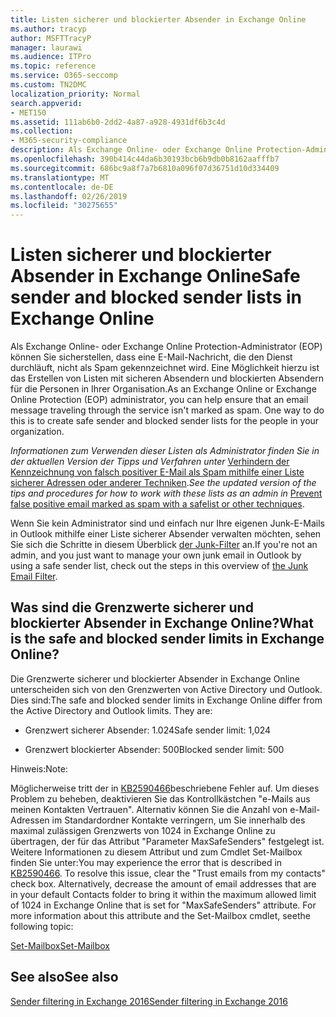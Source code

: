 ```yaml
---
title: Listen sicherer und blockierter Absender in Exchange Online
ms.author: tracyp
author: MSFTTracyP
manager: laurawi
ms.audience: ITPro
ms.topic: reference
ms.service: O365-seccomp
ms.custom: TN2DMC
localization_priority: Normal
search.appverid:
- MET150
ms.assetid: 111ab6b0-2dd2-4a87-a928-4931df6b3c4d
ms.collection:
- M365-security-compliance
description: Als Exchange Online- oder Exchange Online Protection-Administrator (EOP) können Sie sicherstellen, dass eine E-Mail-Nachricht, die den Dienst durchläuft, nicht als Spam gekennzeichnet wird. Eine Möglichkeit hierzu ist das Erstellen von Listen mit sicheren Absendern und blockierten Absendern für die Personen in Ihrer Organisation.
ms.openlocfilehash: 390b414c44da6b30193bcb6b9db0b8162aafffb7
ms.sourcegitcommit: 686bc9a8f7a7b6810a096f07d36751d10d334409
ms.translationtype: MT
ms.contentlocale: de-DE
ms.lasthandoff: 02/26/2019
ms.locfileid: "30275655"
---
```

# <a name="safe-sender-and-blocked-sender-lists-in-exchange-online"></a><span data-ttu-id="7d7b7-104">Listen sicherer und blockierter Absender in Exchange Online</span><span class="sxs-lookup"><span data-stu-id="7d7b7-104">Safe sender and blocked sender lists in Exchange Online</span></span>

<span data-ttu-id="7d7b7-p102">Als Exchange Online- oder Exchange Online Protection-Administrator (EOP) können Sie sicherstellen, dass eine E-Mail-Nachricht, die den Dienst durchläuft, nicht als Spam gekennzeichnet wird. Eine Möglichkeit hierzu ist das Erstellen von Listen mit sicheren Absendern und blockierten Absendern für die Personen in Ihrer Organisation.</span><span class="sxs-lookup"><span data-stu-id="7d7b7-p102">As an Exchange Online or Exchange Online Protection (EOP) administrator, you can help ensure that an email message traveling through the service isn't marked as spam. One way to do this is to create safe sender and blocked sender lists for the people in your organization.</span></span> 
  
 <span data-ttu-id="7d7b7-107">*Informationen zum Verwenden dieser Listen als Administrator finden Sie in der aktuellen Version der Tipps und Verfahren unter* [Verhindern der Kennzeichnung von falsch positiver E-Mail als Spam mithilfe einer Liste sicherer Adressen oder anderer Techniken](https://go.microsoft.com/fwlink/p/?LinkID=534224).</span><span class="sxs-lookup"><span data-stu-id="7d7b7-107">*See the updated version of the tips and procedures for how to work with these lists as an admin in* [Prevent false positive email marked as spam with a safelist or other techniques](https://go.microsoft.com/fwlink/p/?LinkID=534224).</span></span> 
  
<span data-ttu-id="7d7b7-108">Wenn Sie kein Administrator sind und einfach nur Ihre eigenen Junk-E-Mails in Outlook mithilfe einer Liste sicherer Absender verwalten möchten, sehen Sie sich die Schritte in diesem Überblick [der Junk-Filter](https://go.microsoft.com/fwlink/?LinkId=817222) an.</span><span class="sxs-lookup"><span data-stu-id="7d7b7-108">If you're not an admin, and you just want to manage your own junk email in Outlook by using a safe sender list, check out the steps in this overview of [the Junk Email Filter](https://go.microsoft.com/fwlink/?LinkId=817222).</span></span> 
  
## <a name="what-is-the-safe-and-blocked-sender-limits-in-exchange-online"></a><span data-ttu-id="7d7b7-109">Was sind die Grenzwerte sicherer und blockierter Absender in Exchange Online?</span><span class="sxs-lookup"><span data-stu-id="7d7b7-109">What is the safe and blocked sender limits in Exchange Online?</span></span>

<span data-ttu-id="7d7b7-p103">Die Grenzwerte sicherer und blockierter Absender in Exchange Online unterscheiden sich von den Grenzwerten von Active Directory und Outlook. Dies sind:</span><span class="sxs-lookup"><span data-stu-id="7d7b7-p103">The safe and blocked sender limits in Exchange Online differ from the Active Directory and Outlook limits. They are:</span></span>
  
- <span data-ttu-id="7d7b7-112">Grenzwert sicherer Absender: 1.024</span><span class="sxs-lookup"><span data-stu-id="7d7b7-112">Safe sender limit: 1,024</span></span>
    
- <span data-ttu-id="7d7b7-113">Grenzwert blockierter Absender: 500</span><span class="sxs-lookup"><span data-stu-id="7d7b7-113">Blocked sender limit: 500</span></span>
    
<span data-ttu-id="7d7b7-114">Hinweis:</span><span class="sxs-lookup"><span data-stu-id="7d7b7-114">Note:</span></span>
  
<span data-ttu-id="7d7b7-p104">Möglicherweise tritt der in [KB2590466](https://support.microsoft.com/help/2590466/you-receive-the-error-junk-e-mail-validation-error-in-outlook-web-app)beschriebene Fehler auf. Um dieses Problem zu beheben, deaktivieren Sie das Kontrollkästchen "e-Mails aus meinen Kontakten Vertrauen". Alternativ können Sie die Anzahl von e-Mail-Adressen im Standardordner Kontakte verringern, um Sie innerhalb des maximal zulässigen Grenzwerts von 1024 in Exchange Online zu übertragen, der für das Attribut "Parameter MaxSafeSenders" festgelegt ist. Weitere Informationen zu diesem Attribut und zum Cmdlet Set-Mailbox finden Sie unter:</span><span class="sxs-lookup"><span data-stu-id="7d7b7-p104">You may experience the error that is described in [KB2590466](https://support.microsoft.com/help/2590466/you-receive-the-error-junk-e-mail-validation-error-in-outlook-web-app). To resolve this issue, clear the "Trust emails from my contacts" check box. Alternatively, decrease the amount of email addresses that are in your default Contacts folder to bring it within the maximum allowed limit of 1024 in Exchange Online that is set for "MaxSafeSenders" attribute. For more information about this attribute and the Set-Mailbox cmdlet, seethe following topic:</span></span>
  
[<span data-ttu-id="7d7b7-119">Set-Mailbox</span><span class="sxs-lookup"><span data-stu-id="7d7b7-119">Set-Mailbox</span></span>](https://docs.microsoft.com/powershell/module/exchange/mailboxes/Set-Mailbox)
  
## <a name="see-also"></a><span data-ttu-id="7d7b7-120">See also</span><span class="sxs-lookup"><span data-stu-id="7d7b7-120">See also</span></span>

[<span data-ttu-id="7d7b7-121">Sender filtering in Exchange 2016</span><span class="sxs-lookup"><span data-stu-id="7d7b7-121">Sender filtering in Exchange 2016</span></span>](http://technet.microsoft.com/library/b833f864-ff10-46a0-a653-28fb9ba30896.aspx)

